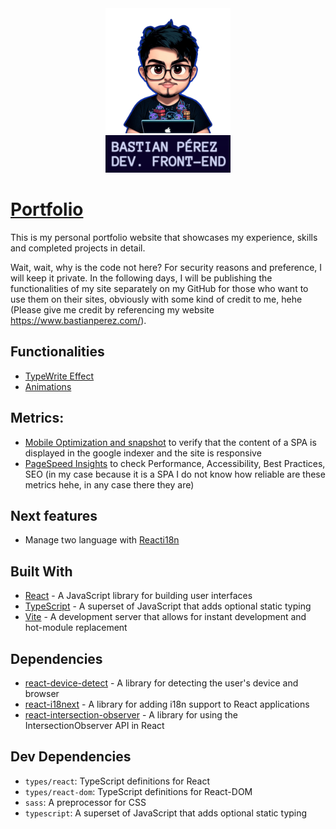 <div align="center">
  <img alt="Logo" src="https://github.com/stuk4/typewriter-effect/blob/main/static/500x500.png" width="200" />
</div>
<div align="center">
  <img alt="Logo" src="https://github.com/stuk4/typewriter-effect/blob/main/static/gif_hero.gif" width="200" />
</div>


# [Portfolio](https://www.bastianperez.com/)

This is my personal portfolio website that showcases my experience, skills and completed projects in detail.

Wait, wait, why is the code not here? For security reasons and preference, I will keep it private. In the following days, I will be publishing the functionalities of my site separately on my GitHub for those who want to use them on their sites, obviously with some kind of credit to me, hehe (Please give me credit by referencing my website https://www.bastianperez.com/).
## Functionalities
- [TypeWrite Effect](https://github.com/stuk4/typewriter-effect)
- [Animations](https://github.com/stuk4/animation-effect)
## Metrics:
- [Mobile Optimization and snapshot](https://search.google.com/test/mobile-friendly/result?id=8MdiYuT8nzxoMaJ4q0Ip6A) to verify that the content of a SPA is displayed in the google indexer and the site is responsive
- [PageSpeed Insights](https://pagespeed.web.dev/report?url=https%3A%2F%2Fwww.bastianperez.com%2F&form_factor=mobile) to check Performance, Accessibility, Best Practices, SEO (in my case because it is a SPA I do not know how reliable are these metrics hehe, in any case there they are)

## Next features
-  Manage two language with [Reacti18n](https://react.i18next.com/) 

## Built With

- [React](https://reactjs.org/) - A JavaScript library for building user interfaces
- [TypeScript](https://www.typescriptlang.org/) - A superset of JavaScript that adds optional static typing
- [Vite](https://github.com/vitejs/vite) - A development server that allows for instant development and hot-module replacement

## Dependencies

- [react-device-detect](https://github.com/duskload/react-device-detect) - A library for detecting the user's device and browser
- [react-i18next](https://react.i18next.com/) - A library for adding i18n support to React applications
- [react-intersection-observer](https://www.npmjs.com/package/react-intersection-observer) - A library for using the IntersectionObserver API in React
## Dev Dependencies
- `types/react`: TypeScript definitions for React
- `types/react-dom`: TypeScript definitions for React-DOM
- `sass`: A preprocessor for CSS
- `typescript`: A superset of JavaScript that adds optional static typing



